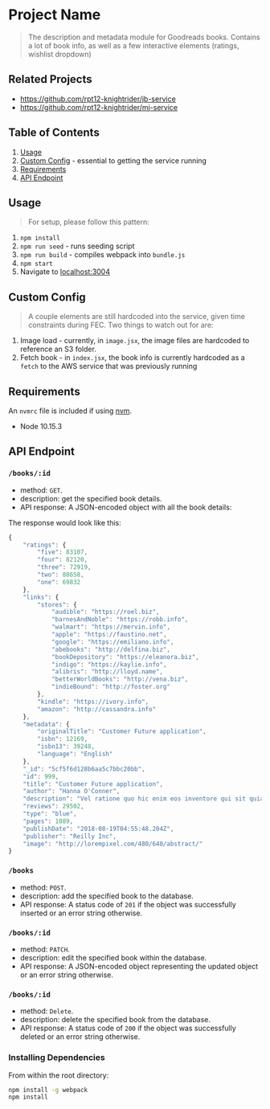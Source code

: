 # Project Name

> The description and metadata module for Goodreads books. Contains a lot of book info, as well as a few interactive elements (ratings, wishlist dropdown)

## Related Projects

- <https://github.com/rpt12-knightrider/jb-service>
- <https://github.com/rpt12-knightrider/mj-service>

## Table of Contents

1. [Usage](#Usage)
2. [Custom Config](#custom%20config) - essential to getting the service running
3. [Requirements](#requirements)
4. [API Endpoint](#api%20endpoint)

## Usage

> For setup, please follow this pattern:

1. `npm install`
2. `npm run seed` - runs seeding script
3. `npm run build` - compiles webpack into `bundle.js`
4. `npm start`
5. Navigate to [localhost:3004](http://localhost:3004)

## Custom Config

> A couple elements are still hardcoded into the service, given time constraints during FEC. Two things to watch out for are:

1. Image load - currently, in `image.jsx`, the image files are hardcoded to reference an S3 folder.
2. Fetch book - in `index.jsx`, the book info is currently hardcoded as a `fetch` to the AWS service that was previously running

## Requirements

An `nvmrc` file is included if using [nvm](https://github.com/creationix/nvm).

- Node 10.15.3

## API Endpoint

### `/books/:id`

- method: `GET`.
- description: get the specified book details.
- API response:
A JSON-encoded object with all the book details:

The response would look like this:

```js
{
    "ratings": {
        "five": 83107,
        "four": 82120,
        "three": 72919,
        "two": 88658,
        "one": 69832
    },
    "links": {
        "stores": {
            "audible": "https://roel.biz",
            "barnesAndNoble": "https://robb.info",
            "walmart": "https://mervin.info",
            "apple": "https://faustino.net",
            "google": "https://emiliano.info",
            "abebooks": "http://delfina.biz",
            "bookDepository": "https://eleanora.biz",
            "indigo": "https://kaylie.info",
            "alibris": "http://lloyd.name",
            "betterWorldBooks": "http://vena.biz",
            "indieBound": "http://foster.org"
        },
        "kindle": "https://ivory.info",
        "amazon": "http://cassandra.info"
    },
    "metadata": {
        "originalTitle": "Customer Future application",
        "isbn": 12169,
        "isbn13": 39248,
        "language": "English"
    },
    "_id": "5cf5f6d128b6aa5c7bbc20bb",
    "id": 999,
    "title": "Customer Future application",
    "author": "Hanna O'Conner",
    "description": "Vel ratione quo hic enim eos inventore qui sit quia. Earum ducimus veritatis libero libero earum. Est et totam aut quibusdam laudantium autem. Eaque quisquam enim. Voluptatum reprehenderit placeat ratione.\n \rEius iste nihil sunt hic ratione. Laudantium nisi culpa dolores. Est ea eos neque pariatur corporis deleniti fugiat non ratione. Deserunt dolor eius qui saepe. Quidem voluptate ipsam alias voluptatem.\n \rId rerum est fugit. Recusandae repellat vel explicabo est assumenda fugit ut. Tempore rerum impedit inventore. Non aut quia repudiandae omnis. Sunt non modi.",
    "reviews": 29502,
    "type": "blue",
    "pages": 1089,
    "publishDate": "2018-08-19T04:55:48.204Z",
    "publisher": "Reilly Inc",
    "image": "http://lorempixel.com/480/640/abstract/"
}
```

### `/books`

- method: `POST`.
- description: add the specified book to the database.
- API response:
A status code of `201` if the object was successfully inserted or an error string otherwise.

### `/books/:id`

- method: `PATCH`.
- description: edit the specified book within the database.
- API response:
A JSON-encoded object representing the updated object or an error string otherwise.

### `/books/:id`

- method: `Delete`.
- description: delete the specified book from the database.
- API response:
A status code of `200` if the object was successfully deleted or an error string otherwise.

### Installing Dependencies

From within the root directory:

```sh
npm install -g webpack
npm install
```
